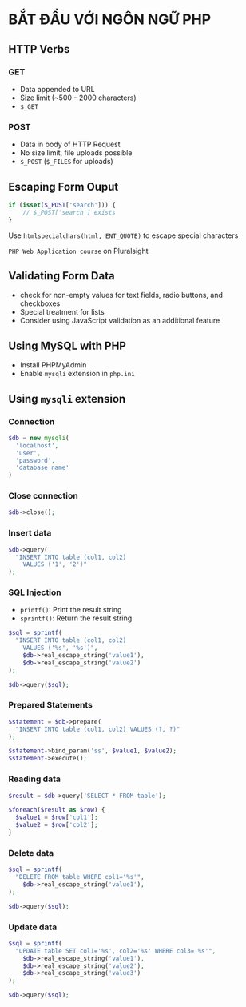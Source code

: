 # BẮT ĐẦU VỚI NGÔN NGỮ PHP

## HTTP Verbs

### GET

- Data appended to URL
- Size limit (~500 - 2000 characters)
- `$_GET`

### POST

- Data in body of HTTP Request
- No size limit, file uploads possible
- `$_POST` (`$_FILES` for uploads)

## Escaping Form Ouput

```php
if (isset($_POST['search'])) {
    // $_POST['search'] exists
}
```

Use `htmlspecialchars(html, ENT_QUOTE)` to escape special characters

`PHP Web Application course` on Pluralsight

## Validating Form Data

- check for non-empty values for text fields, radio buttons, and checkboxes
- Special treatment for lists
- Consider using JavaScript validation as an additional feature

## Using MySQL with PHP

- Install PHPMyAdmin
- Enable `mysqli` extension in `php.ini`

## Using `mysqli` extension

### Connection

```php
$db = new mysqli(
  'localhost',
  'user',
  'password',
  'database_name'
)
```

### Close connection

```php
$db->close();
```

### Insert data

```php
$db->query(
  "INSERT INTO table (col1, col2)
    VALUES ('1', '2')"
);
```

### SQL Injection

- `printf()`: Print the result string
- `sprintf()`: Return the result string

```php
$sql = sprintf(
  "INSERT INTO table (col1, col2)
    VALUES ('%s', '%s')",
    $db->real_escape_string('value1'),
    $db->real_escape_string('value2')
);

$db->query($sql);
```

### Prepared Statements

```php
$statement = $db->prepare(
  "INSERT INTO table (col1, col2) VALUES (?, ?)"
);

$statement->bind_param('ss', $value1, $value2);
$statement->execute();
```

### Reading data

```php
$result = $db->query('SELECT * FROM table');

$foreach($result as $row) {
  $value1 = $row['col1'];
  $value2 = $row['col2'];
}
```

### Delete data

```php
$sql = sprintf(
  "DELETE FROM table WHERE col1='%s'",
    $db->real_escape_string('value1'),
);

$db->query($sql);
```

### Update data

```php
$sql = sprintf(
  "UPDATE table SET col1='%s', col2='%s' WHERE col3='%s'",
    $db->real_escape_string('value1'),
    $db->real_escape_string('value2'),
    $db->real_escape_string('value3')
);

$db->query($sql);
```
